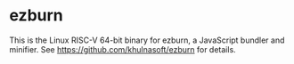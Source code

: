 # ezburn

This is the Linux RISC-V 64-bit binary for ezburn, a JavaScript bundler and minifier. See https://github.com/khulnasoft/ezburn for details.
